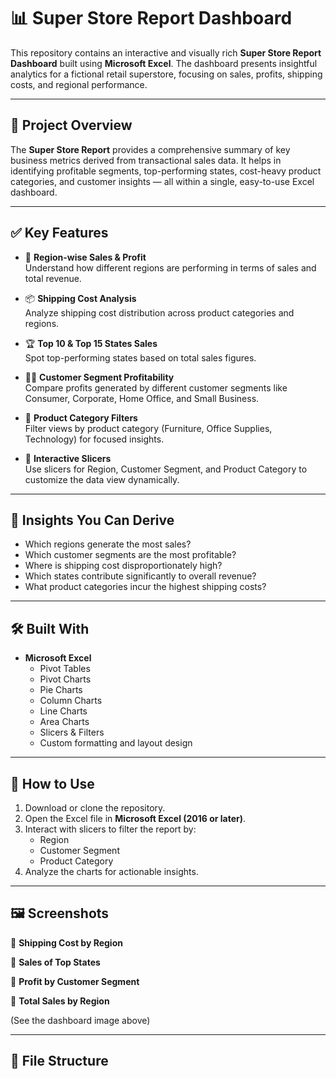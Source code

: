 # 📊 Super Store Report Dashboard

This repository contains an interactive and visually rich **Super Store Report Dashboard** built using **Microsoft Excel**. The dashboard presents insightful analytics for a fictional retail superstore, focusing on sales, profits, shipping costs, and regional performance.

---

## 📌 Project Overview

The **Super Store Report** provides a comprehensive summary of key business metrics derived from transactional sales data. It helps in identifying profitable segments, top-performing states, cost-heavy product categories, and customer insights — all within a single, easy-to-use Excel dashboard.

---

## ✅ Key Features

- 📍 **Region-wise Sales & Profit**  
  Understand how different regions are performing in terms of sales and total revenue.

- 📦 **Shipping Cost Analysis**  
  Analyze shipping cost distribution across product categories and regions.

- 🏆 **Top 10 & Top 15 States Sales**  
  Spot top-performing states based on total sales figures.

- 🧍‍♂️ **Customer Segment Profitability**  
  Compare profits generated by different customer segments like Consumer, Corporate, Home Office, and Small Business.

- 📂 **Product Category Filters**  
  Filter views by product category (Furniture, Office Supplies, Technology) for focused insights.

- 🔄 **Interactive Slicers**  
  Use slicers for Region, Customer Segment, and Product Category to customize the data view dynamically.

---

## 🧠 Insights You Can Derive

- Which regions generate the most sales?
- Which customer segments are the most profitable?
- Where is shipping cost disproportionately high?
- Which states contribute significantly to overall revenue?
- What product categories incur the highest shipping costs?

---

## 🛠️ Built With

- **Microsoft Excel**
  - Pivot Tables
  - Pivot Charts
  - Pie Charts
  - Column Charts
  - Line Charts
  - Area Charts
  - Slicers & Filters
  - Custom formatting and layout design

---

## 📂 How to Use

1. Download or clone the repository.
2. Open the Excel file in **Microsoft Excel (2016 or later)**.
3. Interact with slicers to filter the report by:
   - Region
   - Customer Segment
   - Product Category
4. Analyze the charts for actionable insights.

---

## 🖼️ Screenshots

📌 **Shipping Cost by Region**
  
📌 **Sales of Top States**

📌 **Profit by Customer Segment**

📌 **Total Sales by Region**

(See the dashboard image above)

---

## 📁 File Structure

